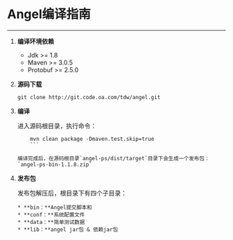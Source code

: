 # Angel编译指南

---

1. **编译环境依赖**
    * Jdk >= 1.8
    * Maven >= 3.0.5
    * Protobuf >= 2.5.0

2. **源码下载**

	```git clone http://git.code.oa.com/tdw/angel.git```

3. **编译**
    	
	进入源码根目录，执行命令：
    		 
	```
    	mvn clean package -Dmaven.test.skip=true
    	```
    
	编译完成后，在源码根目录`angel-ps/dist/target`目录下会生成一个发布包：`angel-ps-bin-1.1.8.zip`

4. **发布包**

	发布包解压后，根目录下有四个子目录：
	   
	   * **bin：**Angel提交脚本和
	   * **conf：**系统配置文件
	   * **data：**简单测试数据
	   * **lib：**angel jar包 & 依赖jar包

